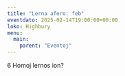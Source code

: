 ```yaml
---
title: "Lerna afero: feb"
eventdato: 2025-02-14T19:00:00+00:00
loko: Highbury
menu:
  main:
    parent: "Eventoj"
---
```


6 Homoj lernos ion?
